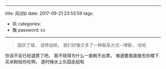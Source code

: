 
---
title: 风(四)
date: 2017-09-21 23:53:59
tags:
- 风
categories:
- 飘
password: cc
---

> 国庆了啵， 该停战啦， 我们好像又多了一种联系方式--博客， 哈哈

<!-- more -->

你该不会已经退票了吧， 我不晓得为什么一直刷不出票， 难道要我直接去你楼下买米粉给你吃啊， 是时候水上乐园走起啦